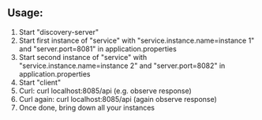Usage:
------

1. Start "discovery-server"
2. Start first instance of "service" with "service.instance.name=instance 1" and "server.port=8081" in application.properties
3. Start second instance of "service" with "service.instance.name=instance 2" and "server.port=8082" in application.properties
4. Start "client"
5. Curl: curl localhost:8085/api (e.g. observe response)
6. Curl again: curl localhost:8085/api (again observe response)
7. Once done, bring down all your instances
